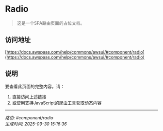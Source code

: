 # Radio

> 这是一个SPA路由页面的占位文档。

## 访问地址

[https://docs.awspaas.com/help/commons/awsui/#component/radio](https://docs.awspaas.com/help/commons/awsui/#component/radio)

## 说明

要查看此页面的完整内容，请：

1. 直接访问上述链接
2. 或使用支持JavaScript的爬虫工具获取动态内容

---

*路由: #component/radio*  
*生成时间: 2025-09-30 15:16:36*
